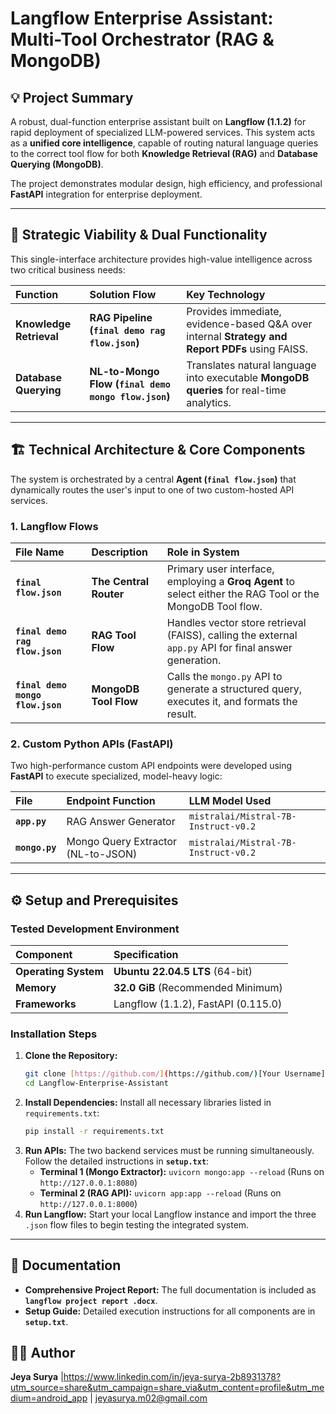 # Langflow Enterprise Assistant: Multi-Tool Orchestrator (RAG & MongoDB)

## 💡 Project Summary

A robust, dual-function enterprise assistant built on **Langflow (1.1.2)** for rapid deployment of specialized LLM-powered services. This system acts as a **unified core intelligence**, capable of routing natural language queries to the correct tool flow for both **Knowledge Retrieval (RAG)** and **Database Querying (MongoDB)**.

The project demonstrates modular design, high efficiency, and professional **FastAPI** integration for enterprise deployment.

---

## 🎯 Strategic Viability & Dual Functionality

This single-interface architecture provides high-value intelligence across two critical business needs:

| Function | Solution Flow | Key Technology |
| :--- | :--- | :--- |
| **Knowledge Retrieval** | **RAG Pipeline (`final demo rag flow.json`)** | Provides immediate, evidence-based Q&A over internal **Strategy and Report PDFs** using FAISS. |
| **Database Querying** | **NL-to-Mongo Flow (`final demo mongo flow.json`)** | Translates natural language into executable **MongoDB queries** for real-time analytics. |

---

## 🏗️ Technical Architecture & Core Components

The system is orchestrated by a central **Agent (`final flow.json`)** that dynamically routes the user's input to one of two custom-hosted API services.

### 1. Langflow Flows

| File Name | Description | Role in System |
| :--- | :--- | :--- |
| **`final flow.json`** | **The Central Router** | Primary user interface, employing a **Groq Agent** to select either the RAG Tool or the MongoDB Tool flow. |
| **`final demo rag flow.json`** | **RAG Tool Flow** | Handles vector store retrieval (FAISS), calling the external `app.py` API for final answer generation. |
| **`final demo mongo flow.json`** | **MongoDB Tool Flow** | Calls the `mongo.py` API to generate a structured query, executes it, and formats the result. |

### 2. Custom Python APIs (FastAPI)

Two high-performance custom API endpoints were developed using **FastAPI** to execute specialized, model-heavy logic:

| File | Endpoint Function | LLM Model Used |
| :--- | :--- | :--- |
| **`app.py`** | RAG Answer Generator | `mistralai/Mistral-7B-Instruct-v0.2` |
| **`mongo.py`** | Mongo Query Extractor (NL-to-JSON) | `mistralai/Mistral-7B-Instruct-v0.2` |

---

## ⚙️ Setup and Prerequisites

### Tested Development Environment

| Component | Specification |
| :--- | :--- |
| **Operating System** | **Ubuntu 22.04.5 LTS** (64-bit) |
| **Memory** | **32.0 GiB** (Recommended Minimum) |
| **Frameworks** | Langflow (1.1.2), FastAPI (0.115.0) |

### Installation Steps

1.  **Clone the Repository:**
    ```bash
    git clone [https://github.com/](https://github.com/)[Your Username]/Langflow-Enterprise-Assistant.git
    cd Langflow-Enterprise-Assistant
    ```
2.  **Install Dependencies:** Install all necessary libraries listed in `requirements.txt`:
    ```bash
    pip install -r requirements.txt
    ```
3.  **Run APIs:** The two backend services must be running simultaneously. Follow the detailed instructions in **`setup.txt`**:
    * **Terminal 1 (Mongo Extractor):** `uvicorn mongo:app --reload` (Runs on `http://127.0.0.1:8080`)
    * **Terminal 2 (RAG API):** `uvicorn app:app --reload` (Runs on `http://127.0.0.1:8000`)
4.  **Run Langflow:** Start your local Langflow instance and import the three `.json` flow files to begin testing the integrated system.

---

## 📄 Documentation

* **Comprehensive Project Report:** The full documentation is included as **`langflow project report .docx`**.
* **Setup Guide:** Detailed execution instructions for all components are in **`setup.txt`**.

## 🧑‍💻 Author

**Jeya Surya** |https://www.linkedin.com/in/jeya-surya-2b8931378?utm_source=share&utm_campaign=share_via&utm_content=profile&utm_medium=android_app | jeyasurya.m02@gmail.com
